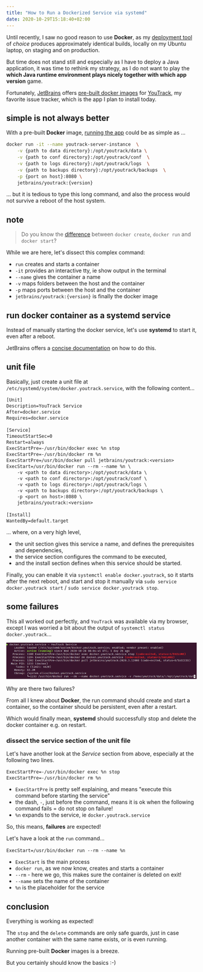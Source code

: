 ```yaml
---
title: "How to Run a Dockerized Service via systemd"
date: 2020-10-29T15:18:40+02:00
---
```


Until recently, I saw no good reason to use **Docker**,
as my [deployment tool](https://batou.readthedocs.io/en/stable/) of *choice* produces approximately identical builds,
locally on my Ubuntu laptop, on staging and on production.

But time does not stand still and especially as I have to deploy a Java application,
it was time to rethink my strategy,
as I do not want to play the **which Java runtime environment plays nicely together with which app version** game.

Fortunately, [JetBrains](https://www.jetbrains.com/)
offers [pre-built docker images](https://hub.docker.com/r/jetbrains/youtrack/)
for [YouTrack](https://www.jetbrains.com/youtrack/), 
my favorite issue tracker,
which is the app I plan to install today.

## simple is not always better

With a pre-built **Docker** image,
[running the app](https://www.jetbrains.com/help/youtrack/standalone/youtrack-docker-installation.html#run-youtrack-service) could be as simple as ...

```bash
docker run -it --name youtrack-server-instance  \
    -v {path to data directory}:/opt/youtrack/data \
    -v {path to conf directory}:/opt/youtrack/conf  \
    -v {path to logs directory}:/opt/youtrack/logs  \
    -v {path to backups directory}:/opt/youtrack/backups  \
    -p {port on host}:8080 \
    jetbrains/youtrack:{version}
```
... but it is tedious to type this long command,
and also the process would not survive a reboot of the host system.

## note

> Do you know the [difference](https://github.com/jugmac00/til/blob/master/docker/difference-between-docker-create-start-run.md)
between `docker create`, `docker run` and `docker start`?

While we are here, let's dissect this complex command:
- `run` creates and starts a container
- `-it` provides an interactive tty, ie show output in the terminal
- `--name` gives the container a name
- `-v` maps folders between the host and the container
- `-p` maps ports between the host and the container
- `jetbrains/youtrack:{version}` is finally the docker image

## run docker container as a systemd service

Instead of manually starting the docker service,
let's use **systemd** to start it, even after a reboot.

JetBrains offers a [concise documentation](https://www.jetbrains.com/help/youtrack/standalone/run-docker-container-as-service.html) on how to do this.

## unit file

Basically, just create a unit file at `/etc/systemd/system/docker.youtrack.service`,
with the following content...

```systemd
[Unit]
Description=YouTrack Service
After=docker.service
Requires=docker.service

[Service]
TimeoutStartSec=0
Restart=always
ExecStartPre=-/usr/bin/docker exec %n stop
ExecStartPre=-/usr/bin/docker rm %n
ExecStartPre=/usr/bin/docker pull jetbrains/youtrack:<version>
ExecStart=/usr/bin/docker run --rm --name %n \
    -v <path to data directory>:/opt/youtrack/data \
    -v <path to conf directory>:/opt/youtrack/conf \
    -v <path to logs directory>:/opt/youtrack/logs \
    -v <path to backups directory>:/opt/youtrack/backups \
    -p <port on host>:8080 \
    jetbrains/youtrack:<version>

[Install]
WantedBy=default.target
```
... where, on a very high level,
- the unit section gives this service a name, and defines the prerequisites and dependencies,
- the service section configures the command to be executed,
- and the install section defines when this service should be started.

Finally, you can enable it via `systemctl enable docker.youtrack`,
so it starts after the next reboot,
and start and stop it manually via `sudo service docker.youtrack start` / `sudo service docker.youtrack stop`.

## some failures

This all worked out perfectly,
and `YouTrack` was available via my browser,
except I was worried a bit about the output of `systemctl status docker.youtrack`...

![systemd status](/images/docker-systemd.png)

Why are there two failures?

From all I knew about **Docker**,
the run command should create and start a container,
so the container should be persistent,
even after a restart.

Which would finally mean,
**systemd** should successfully stop and delete the docker container e.g. on restart.

### dissect the service section of the unit file

Let's have another look at the *Service* section from above, especially at the following two lines.

```
ExecStartPre=-/usr/bin/docker exec %n stop
ExecStartPre=-/usr/bin/docker rm %n
```

- `ExecStartPre` is pretty self explaining, and means "execute this command before starting the service"
- the dash, `-`, just before the command, means it is ok when the following command fails = do not stop on failure!
- `%n` expands to the service, ie `docker.youtrack.service`

So, this means, **failures** are expected!

Let's have a look at the `run` command...

`ExecStart=/usr/bin/docker run --rm --name %n`

- `ExecStart` is the main process
- `docker run`, as we now know, creates and starts a container
- `--rm` - here we go, this makes sure the container is deleted on exit!
- `--name` sets the name of the container
- `%n` is the placeholder for the service

## conclusion

Everything is working as expected!

The `stop` and the `delete` commands are only safe guards,
just in case another container with the same name exists,
or is even running.

Running pre-built **Docker** images is a breeze.

But you certainly should know the basics :-)
